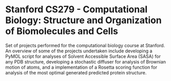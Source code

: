 # Stanford CS279 - Computational Biology: Structure and Organization of Biomolecules and Cells

Set of projects performed for the computational biology course at Stanford. An overview of some of the projects undertaken include developing a PyMOL script for analyses of Solvent Accessible Surface Area (SASA) for any PDB structure, developing a stochastic diffuser for analysis of Brownian motion of atoms, and a implementation of a Rosetta scoring function for analysis of the most optimal generated predicted protein structure.
